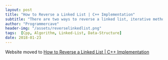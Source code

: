 ```yaml
---
layout: post
title: "How to Reverse a Linked List | C++ Implementation"
subtitle: "There are two ways to reverse a linked list, iterative method and recursive method."
author: "Programmercave"
header-img: "/assets/reverselinkedlist.png"
tags:  [Cpp, Algorithm, Linked-List, Data-Structure]
date: 2018-01-23
---
```


Website moved to [How to Reverse a Linked List | C++ Implementation](https://programmercave.com/blog/2018/01/23/C++-Reverse-the-Linked-List-(Iterative-Method)-program)